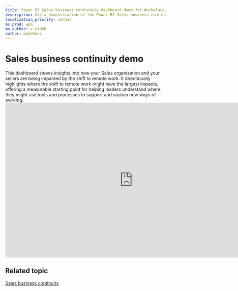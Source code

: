 ```yaml
---
title: Power BI Sales business continuity dashboard demo for Workplace Analytics
description: See a demonstration of the Power BI Sales business continuity dashboard
localization_priority: normal 
ms.prod: wpa
ms.author: v-mideh
author: madehmer
---
```

# Sales business continuity demo

This dashboard shows insights into how your Sales organization and your sellers are being impacted by the shift to remote work. It directionally highlights where the shift to remote work might have the largest impacts, offering a measurable starting point for helping leaders understand where they might use tools and processes to support and sustain new ways of working.
<br><iframe width="800" height="486" src="https://msit.powerbi.com/view?r=eyJrIjoiMzM3YTk5ZjAtMWI3OC00NTZkLWEzYTMtMmM5NWJkNGVhMDI5IiwidCI6IjcyZjk4OGJmLTg2ZjEtNDFhZi05MWFiLTJkN2NkMDExZGI0NyIsImMiOjV9&embedImagePlaceholder=true" frameborder="0" allowFullScreen="true"></iframe>


## Related topic

[Sales business continuity](../tutorials/pbi-bc-sales.md)
